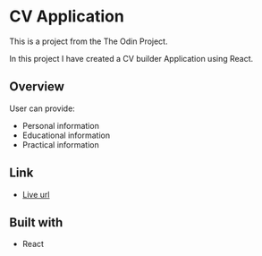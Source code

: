 # CV Application

This is a project from the The Odin Project.

In this project I have created a CV builder Application using React.

## Overview

User can provide:

- Personal information
- Educational information
- Practical information

## Link

- [Live url](https://startling-maamoul-4f0bbb.netlify.app/)

## Built with

- React